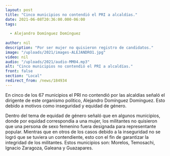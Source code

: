 ```yaml
---
layout: post
title: "Cinco municipios no contendió el PRI a alcaldías."
date: 2021-06-08T20:36:00.000-06:00
tags:
  
  - Alejandro Domínguez Domínguez
  
author: nil
description: "Por ser mujer no quisieron registro de candidatos."
image: "/uploads/2021/images-ALEJANDRO1.jpg"
video: nil
audio: "/uploads/2021/audio-MM04.mp3"
alt: "Cinco municipios no contendió el PRI a alcaldías."
front: false
section: "Local"
redirect_from: /news/184934
---
```


En cinco de los 67 municipios el PRI no contendió por las alcaldías señaló el dirigente de este organismo político, Alejandro Domínguez Domínguez. Esto debido a motivos como inseguridad y equidad de género.

Dentro del tema de equidad de género señaló que en algunos municipios, donde por equidad correspondía a una mujer, los militantes no quisieron que una persona de sexo femenino fuera designada para representante popular.
Mientras que en otros de los casos debido a la inseguridad no se logró que se tuviera un contendiente, esto con el fin de garantizar la integridad de los militantes. Estos municipios son: Morelos, Temosachi, Ignacio Zaragoza, Galeana y Guazapares.
